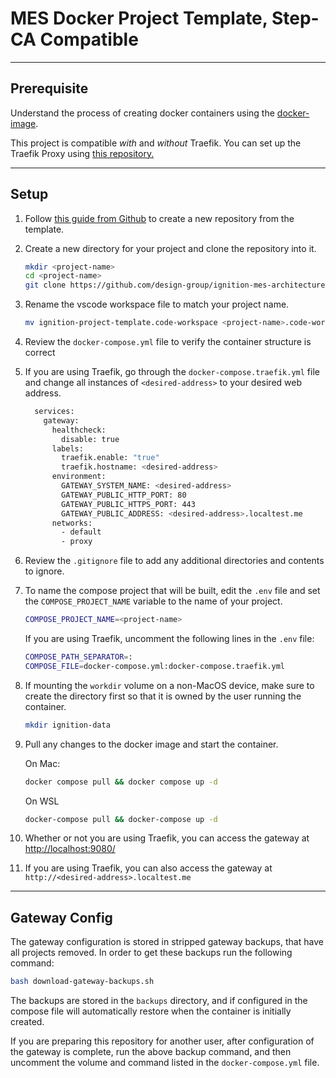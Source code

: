 # MES Docker Project Template, Step-CA Compatible

___

## Prerequisite

Understand the process of creating docker containers using the [docker-image](https://github.com/design-group/ignition-docker).

This project is compatible *with* and *without* Traefik. You can set up the Traefik Proxy using [this repository.](https://github.com/design-group/traefik-proxy)

___

## Setup

1. Follow [this guide from Github](https://docs.github.com/en/repositories/creating-and-managing-repositories/creating-a-repository-from-a-template) to create a new repository from the template.
2. Create a new directory for your project and clone the repository into it.

    ```sh
    mkdir <project-name>
    cd <project-name>
    git clone https://github.com/design-group/ignition-mes-architecture-template.git .
    ```

3. Rename the vscode workspace file to match your project name.

    ```sh
    mv ignition-project-template.code-workspace <project-name>.code-workspace
    ```

4. Review the `docker-compose.yml` file to verify the container structure is correct
5. If you are using Traefik, go through the `docker-compose.traefik.yml` file and change all instances of `<desired-address>` to your desired web address.

   ```sh
     services:
       gateway:
         healthcheck:
           disable: true
         labels:
           traefik.enable: "true"
           traefik.hostname: <desired-address>
         environment:
           GATEWAY_SYSTEM_NAME: <desired-address>
           GATEWAY_PUBLIC_HTTP_PORT: 80
           GATEWAY_PUBLIC_HTTPS_PORT: 443
           GATEWAY_PUBLIC_ADDRESS: <desired-address>.localtest.me
         networks:
           - default
           - proxy
	```
6. Review the `.gitignore` file to add any additional directories and contents to ignore.
7. To name the compose project that will be built, edit the `.env` file and set the `COMPOSE_PROJECT_NAME` variable to the name of your project.

   	```sh
    COMPOSE_PROJECT_NAME=<project-name>
	```

   If you are using Traefik, uncomment the following lines in the `.env` file:

	```sh
	COMPOSE_PATH_SEPARATOR=:
	COMPOSE_FILE=docker-compose.yml:docker-compose.traefik.yml
	```

8. If mounting the `workdir` volume on a non-MacOS device, make sure to create the directory first so that it is owned by the user running the container.

	```sh
	mkdir ignition-data
	```

9. Pull any changes to the docker image and start the container.
      
    On Mac:
    
	```sh
    docker compose pull && docker compose up -d
    ```
    
	On WSL
    
	```sh
    docker-compose pull && docker-compose up -d
    ```

10. Whether or not you are using Traefik, you can access the gateway at [http://localhost:9080/](http://localhost:9080/)

11. If you are using Traefik, you can also access the gateway at `http://<desired-address>.localtest.me`

___

## Gateway Config

The gateway configuration is stored in stripped gateway backups, that have all projects removed. In order to get these backups run the following command:

```sh
bash download-gateway-backups.sh
```

The backups are stored in the `backups` directory, and if configured in the compose file will automatically restore when the container is initially created. 

If you are preparing this repository for another user, after configuration of the gateway is complete, run the above backup command, and then uncomment the volume and command listed in the `docker-compose.yml` file.

